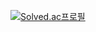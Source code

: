 
[![Solved.ac프로필](http://mazassumnida.wtf/api/v2/generate_badge?boj=coldash)](https://solved.ac/coldash)

